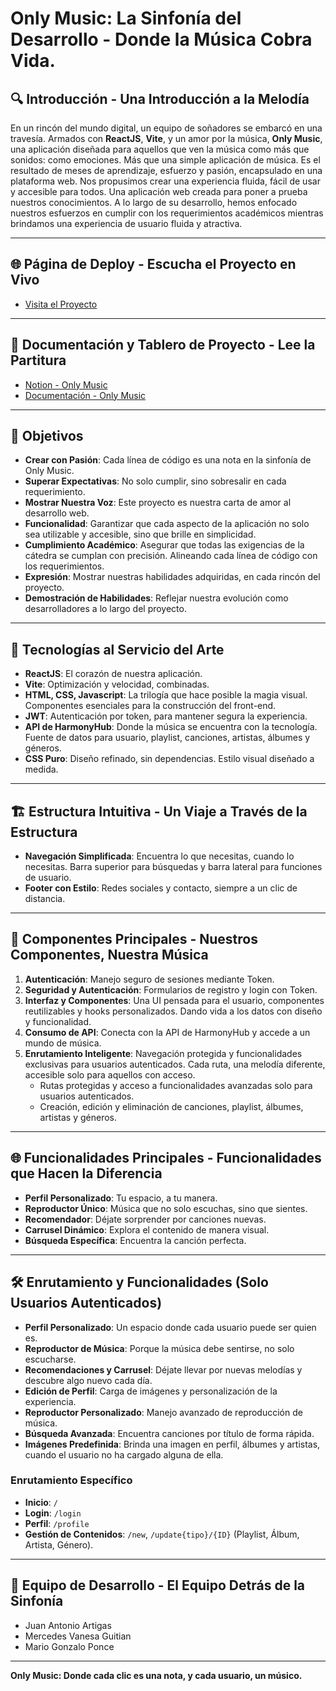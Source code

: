 # Only Music: La Sinfonía del Desarrollo - Donde la Música Cobra Vida.



## 🔍 Introducción - Una Introducción a la Melodía

En un rincón del mundo digital, un equipo de soñadores se embarcó en una travesía. Armados con **ReactJS**, **Vite**, y un amor por la música, **Only Music**, una aplicación diseñada para aquellos que ven la música como más que sonidos: como emociones.
Más que una simple aplicación de música. Es el resultado de meses de aprendizaje, esfuerzo y pasión, encapsulado en una plataforma web. Nos propusimos crear una experiencia fluida, fácil de usar y accesible para todos.
Una aplicación web creada para poner a prueba nuestros conocimientos. A lo largo de su desarrollo, hemos enfocado nuestros esfuerzos en cumplir con los requerimientos académicos mientras brindamos una experiencia de usuario fluida y atractiva.

---

## 🌐 Página de Deploy - Escucha el Proyecto en Vivo

- [Visita el Proyecto](https://tpi-prog3-only-music.vercel.app)

---

## 📝 Documentación y Tablero de Proyecto - Lee la Partitura

- [Notion - Only Music](https://plausible-vinca-167.notion.site/19af1ce7e3b14e3faf87075b457c4f0a?v=3d37e93433ee4f8d8529f0590a0e25f8)
- [Documentación - Only Music](https://github.com/Acentor/TPI-Prog3-ONLY-MUSIC/tree/main/Documentaci%C3%B3n)

---

## 🎯 Objetivos

- **Crear con Pasión**: Cada línea de código es una nota en la sinfonía de Only Music.
- **Superar Expectativas**: No solo cumplir, sino sobresalir en cada requerimiento.
- **Mostrar Nuestra Voz**: Este proyecto es nuestra carta de amor al desarrollo web.
- **Funcionalidad**: Garantizar que cada aspecto de la aplicación no solo sea utilizable y accesible, sino que brille en simplicidad.
- **Cumplimiento Académico**: Asegurar que todas las exigencias de la cátedra se cumplan con precisión. Alineando cada línea de código con los requerimientos.
- **Expresión**: Mostrar nuestras habilidades adquiridas, en cada rincón del proyecto.
- **Demostración de Habilidades**: Reflejar nuestra evolución como desarrolladores a lo largo del proyecto.

---

## 🔧 Tecnologías al Servicio del Arte

- **ReactJS**: El corazón de nuestra aplicación.
- **Vite**: Optimización y velocidad, combinadas.
- **HTML, CSS, Javascript**: La trilogía que hace posible la magia visual. Componentes esenciales para la construcción del front-end.
- **JWT**: Autenticación por token, para mantener segura la experiencia.
- **API de HarmonyHub**: Donde la música se encuentra con la tecnología. Fuente de datos para usuario, playlist, canciones, artistas, álbumes y géneros.
- **CSS Puro**: Diseño refinado, sin dependencias. Estilo visual diseñado a medida.

---

## 🏗️ Estructura Intuitiva - Un Viaje a Través de la Estructura

- **Navegación Simplificada**: Encuentra lo que necesitas, cuando lo necesitas. Barra superior para búsquedas y barra lateral para funciones de usuario.
- **Footer con Estilo**: Redes sociales y contacto, siempre a un clic de distancia.

---

## 🎨 Componentes Principales - Nuestros Componentes, Nuestra Música

1. **Autenticación**: Manejo seguro de sesiones mediante Token.
2. **Seguridad y Autenticación**: Formularios de registro y login con Token.
3. **Interfaz y Componentes**: Una UI pensada para el usuario, componentes reutilizables y hooks personalizados. Dando vida a los datos con diseño y funcionalidad.
4. **Consumo de API**: Conecta con la API de HarmonyHub y accede a un mundo de música.
5. **Enrutamiento Inteligente**: Navegación protegida y funcionalidades exclusivas para usuarios autenticados. Cada ruta, una melodía diferente, accesible solo para aquellos con acceso.
   - Rutas protegidas y acceso a funcionalidades avanzadas solo para usuarios autenticados.
   - Creación, edición y eliminación de canciones, playlist, álbumes, artistas y géneros.

---

## 🌐 Funcionalidades Principales - Funcionalidades que Hacen la Diferencia

- **Perfil Personalizado**: Tu espacio, a tu manera.
- **Reproductor Único**: Música que no solo escuchas, sino que sientes.
- **Recomendador**: Déjate sorprender por canciones nuevas.
- **Carrusel Dinámico**: Explora el contenido de manera visual.
- **Búsqueda Específica**: Encuentra la canción perfecta.

---

## 🛠️ Enrutamiento y Funcionalidades (Solo Usuarios Autenticados)

- **Perfil Personalizado**: Un espacio donde cada usuario puede ser quien es.
- **Reproductor de Música**: Porque la música debe sentirse, no solo escucharse.
- **Recomendaciones y Carrusel**: Déjate llevar por nuevas melodías y descubre algo nuevo cada día.
- **Edición de Perfil**: Carga de imágenes y personalización de la experiencia.
- **Reproductor Personalizado**: Manejo avanzado de reproducción de música.
- **Búsqueda Avanzada**: Encuentra canciones por título de forma rápida.
- **Imágenes Predefinida**: Brinda una imagen en perfil, álbumes y artistas, cuando el usuario no ha cargado alguna de ella.

### Enrutamiento Específico

- **Inicio**: `/`
- **Login**: `/login`
- **Perfil**: `/profile`
- **Gestión de Contenidos**: `/new`, `/update{tipo}/{ID}` (Playlist, Álbum, Artista, Género).

---

## 👥 Equipo de Desarrollo - El Equipo Detrás de la Sinfonía

- Juan Antonio Artigas
- Mercedes Vanesa Guitian
- Mario Gonzalo Ponce

---

**Only Music: Donde cada clic es una nota, y cada usuario, un músico.**
